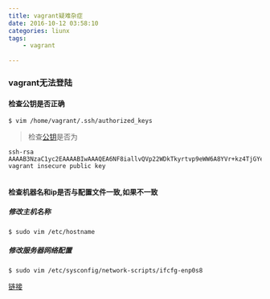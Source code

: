 ```yaml
---
title: vagrant疑难杂症
date: 2016-10-12 03:58:10
categories: liunx
tags: 
    - vagrant
      
---
```


### vagrant无法登陆

#### 检查公钥是否正确
```
$ vim /home/vagrant/.ssh/authorized_keys
```

>检查[公钥](https://raw.githubusercontent.com/mitchellh/vagrant/master/keys/vagrant.pub)是否为
```
ssh-rsa AAAAB3NzaC1yc2EAAAABIwAAAQEA6NF8iallvQVp22WDkTkyrtvp9eWW6A8YVr+kz4TjGYe7gHzIw+niNltGEFHzD8+v1I2YJ6oXevct1YeS0o9HZyN1Q9qgCgzUFtdOKLv6IedplqoPkcmF0aYet2PkEDo3MlTBckFXPITAMzF8dJSIFo9D8HfdOV0IAdx4O7PtixWKn5y2hMNG0zQPyUecp4pzC6kivAIhyfHilFR61RGL+GPXQ2MWZWFYbAGjyiYJnAmCP3NOTd0jMZEnDkbUvxhMmBYSdETk1rRgm+R4LOzFUGaHqHDLKLX+FIPKcF96hrucXzcWyLbIbEgE98OHlnVYCzRdK8jlqm8tehUc9c9WhQ== vagrant insecure public key
    
```
#### 检查机器名和ip是否与配置文件一致,如果不一致

##### 修改主机名称
```
$ sudo vim /etc/hostname
```

##### 修改服务器网络配置
```
$ sudo vim /etc/sysconfig/network-scripts/ifcfg-enp0s8
```



[链接](http://www.cnblogs.com/canbefree/p/4985194.html)